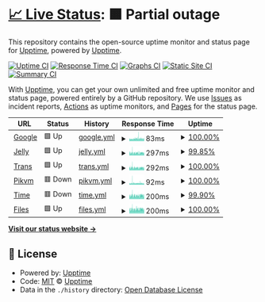 # [📈 Live Status](https://status.dis.dev): <!--live status--> **🟧 Partial outage**

This repository contains the open-source uptime monitor and status page for [Upptime](https://upptime.js.org), powered by [Upptime](https://github.com/upptime/upptime).

[![Uptime CI](https://github.com/quacks-yaks/up/workflows/Uptime%20CI/badge.svg)](https://github.com/quacks-yaks/up/actions?query=workflow%3A%22Uptime+CI%22)
[![Response Time CI](https://github.com/quacks-yaks/up/workflows/Response%20Time%20CI/badge.svg)](https://github.com/quacks-yaks/up/actions?query=workflow%3A%22Response+Time+CI%22)
[![Graphs CI](https://github.com/quacks-yaks/up/workflows/Graphs%20CI/badge.svg)](https://github.com/quacks-yaks/up/actions?query=workflow%3A%22Graphs+CI%22)
[![Static Site CI](https://github.com/quacks-yaks/up/workflows/Static%20Site%20CI/badge.svg)](https://github.com/quacks-yaks/up/actions?query=workflow%3A%22Static+Site+CI%22)
[![Summary CI](https://github.com/quacks-yaks/up/workflows/Summary%20CI/badge.svg)](https://github.com/quacks-yaks/up/actions?query=workflow%3A%22Summary+CI%22)

With [Upptime](https://upptime.js.org), you can get your own unlimited and free uptime monitor and status page, powered entirely by a GitHub repository. We use [Issues](https://github.com/upptime/upptime/issues) as incident reports, [Actions](https://github.com/quacks-yaks/up/actions) as uptime monitors, and [Pages](https://status.dis.dev) for the status page.

<!--start: status pages-->
<!-- This summary is generated by Upptime (https://github.com/upptime/upptime) -->
<!-- Do not edit this manually, your changes will be overwritten -->
<!-- prettier-ignore -->
| URL | Status | History | Response Time | Uptime |
| --- | ------ | ------- | ------------- | ------ |
| <img alt="" src="https://icons.duckduckgo.com/ip3/www.google.com.ico" height="13"> [Google](https://www.google.com) | 🟩 Up | [google.yml](https://github.com/quacks-yaks/up/commits/HEAD/history/google.yml) | <details><summary><img alt="Response time graph" src="./graphs/google/response-time-week.png" height="20"> 83ms</summary><br><a href="https://status.dis.dev/history/google"><img alt="Response time 105" src="https://img.shields.io/endpoint?url=https%3A%2F%2Fraw.githubusercontent.com%2Fquacks-yaks%2Fup%2FHEAD%2Fapi%2Fgoogle%2Fresponse-time.json"></a><br><a href="https://status.dis.dev/history/google"><img alt="24-hour response time 84" src="https://img.shields.io/endpoint?url=https%3A%2F%2Fraw.githubusercontent.com%2Fquacks-yaks%2Fup%2FHEAD%2Fapi%2Fgoogle%2Fresponse-time-day.json"></a><br><a href="https://status.dis.dev/history/google"><img alt="7-day response time 83" src="https://img.shields.io/endpoint?url=https%3A%2F%2Fraw.githubusercontent.com%2Fquacks-yaks%2Fup%2FHEAD%2Fapi%2Fgoogle%2Fresponse-time-week.json"></a><br><a href="https://status.dis.dev/history/google"><img alt="30-day response time 95" src="https://img.shields.io/endpoint?url=https%3A%2F%2Fraw.githubusercontent.com%2Fquacks-yaks%2Fup%2FHEAD%2Fapi%2Fgoogle%2Fresponse-time-month.json"></a><br><a href="https://status.dis.dev/history/google"><img alt="1-year response time 105" src="https://img.shields.io/endpoint?url=https%3A%2F%2Fraw.githubusercontent.com%2Fquacks-yaks%2Fup%2FHEAD%2Fapi%2Fgoogle%2Fresponse-time-year.json"></a></details> | <details><summary><a href="https://status.dis.dev/history/google">100.00%</a></summary><a href="https://status.dis.dev/history/google"><img alt="All-time uptime 100.00%" src="https://img.shields.io/endpoint?url=https%3A%2F%2Fraw.githubusercontent.com%2Fquacks-yaks%2Fup%2FHEAD%2Fapi%2Fgoogle%2Fuptime.json"></a><br><a href="https://status.dis.dev/history/google"><img alt="24-hour uptime 100.00%" src="https://img.shields.io/endpoint?url=https%3A%2F%2Fraw.githubusercontent.com%2Fquacks-yaks%2Fup%2FHEAD%2Fapi%2Fgoogle%2Fuptime-day.json"></a><br><a href="https://status.dis.dev/history/google"><img alt="7-day uptime 100.00%" src="https://img.shields.io/endpoint?url=https%3A%2F%2Fraw.githubusercontent.com%2Fquacks-yaks%2Fup%2FHEAD%2Fapi%2Fgoogle%2Fuptime-week.json"></a><br><a href="https://status.dis.dev/history/google"><img alt="30-day uptime 100.00%" src="https://img.shields.io/endpoint?url=https%3A%2F%2Fraw.githubusercontent.com%2Fquacks-yaks%2Fup%2FHEAD%2Fapi%2Fgoogle%2Fuptime-month.json"></a><br><a href="https://status.dis.dev/history/google"><img alt="1-year uptime 100.00%" src="https://img.shields.io/endpoint?url=https%3A%2F%2Fraw.githubusercontent.com%2Fquacks-yaks%2Fup%2FHEAD%2Fapi%2Fgoogle%2Fuptime-year.json"></a></details>
| <img alt="" src="https://icons.duckduckgo.com/ip3/jelly.dis.dev.ico" height="13"> [Jelly](https://jelly.dis.dev) | 🟩 Up | [jelly.yml](https://github.com/quacks-yaks/up/commits/HEAD/history/jelly.yml) | <details><summary><img alt="Response time graph" src="./graphs/jelly/response-time-week.png" height="20"> 297ms</summary><br><a href="https://status.dis.dev/history/jelly"><img alt="Response time 321" src="https://img.shields.io/endpoint?url=https%3A%2F%2Fraw.githubusercontent.com%2Fquacks-yaks%2Fup%2FHEAD%2Fapi%2Fjelly%2Fresponse-time.json"></a><br><a href="https://status.dis.dev/history/jelly"><img alt="24-hour response time 299" src="https://img.shields.io/endpoint?url=https%3A%2F%2Fraw.githubusercontent.com%2Fquacks-yaks%2Fup%2FHEAD%2Fapi%2Fjelly%2Fresponse-time-day.json"></a><br><a href="https://status.dis.dev/history/jelly"><img alt="7-day response time 297" src="https://img.shields.io/endpoint?url=https%3A%2F%2Fraw.githubusercontent.com%2Fquacks-yaks%2Fup%2FHEAD%2Fapi%2Fjelly%2Fresponse-time-week.json"></a><br><a href="https://status.dis.dev/history/jelly"><img alt="30-day response time 321" src="https://img.shields.io/endpoint?url=https%3A%2F%2Fraw.githubusercontent.com%2Fquacks-yaks%2Fup%2FHEAD%2Fapi%2Fjelly%2Fresponse-time-month.json"></a><br><a href="https://status.dis.dev/history/jelly"><img alt="1-year response time 321" src="https://img.shields.io/endpoint?url=https%3A%2F%2Fraw.githubusercontent.com%2Fquacks-yaks%2Fup%2FHEAD%2Fapi%2Fjelly%2Fresponse-time-year.json"></a></details> | <details><summary><a href="https://status.dis.dev/history/jelly">99.85%</a></summary><a href="https://status.dis.dev/history/jelly"><img alt="All-time uptime 99.95%" src="https://img.shields.io/endpoint?url=https%3A%2F%2Fraw.githubusercontent.com%2Fquacks-yaks%2Fup%2FHEAD%2Fapi%2Fjelly%2Fuptime.json"></a><br><a href="https://status.dis.dev/history/jelly"><img alt="24-hour uptime 100.00%" src="https://img.shields.io/endpoint?url=https%3A%2F%2Fraw.githubusercontent.com%2Fquacks-yaks%2Fup%2FHEAD%2Fapi%2Fjelly%2Fuptime-day.json"></a><br><a href="https://status.dis.dev/history/jelly"><img alt="7-day uptime 99.85%" src="https://img.shields.io/endpoint?url=https%3A%2F%2Fraw.githubusercontent.com%2Fquacks-yaks%2Fup%2FHEAD%2Fapi%2Fjelly%2Fuptime-week.json"></a><br><a href="https://status.dis.dev/history/jelly"><img alt="30-day uptime 99.97%" src="https://img.shields.io/endpoint?url=https%3A%2F%2Fraw.githubusercontent.com%2Fquacks-yaks%2Fup%2FHEAD%2Fapi%2Fjelly%2Fuptime-month.json"></a><br><a href="https://status.dis.dev/history/jelly"><img alt="1-year uptime 99.95%" src="https://img.shields.io/endpoint?url=https%3A%2F%2Fraw.githubusercontent.com%2Fquacks-yaks%2Fup%2FHEAD%2Fapi%2Fjelly%2Fuptime-year.json"></a></details>
| <img alt="" src="https://icons.duckduckgo.com/ip3/trans.dis.dev.ico" height="13"> [Trans](https://trans.dis.dev) | 🟩 Up | [trans.yml](https://github.com/quacks-yaks/up/commits/HEAD/history/trans.yml) | <details><summary><img alt="Response time graph" src="./graphs/trans/response-time-week.png" height="20"> 292ms</summary><br><a href="https://status.dis.dev/history/trans"><img alt="Response time 317" src="https://img.shields.io/endpoint?url=https%3A%2F%2Fraw.githubusercontent.com%2Fquacks-yaks%2Fup%2FHEAD%2Fapi%2Ftrans%2Fresponse-time.json"></a><br><a href="https://status.dis.dev/history/trans"><img alt="24-hour response time 295" src="https://img.shields.io/endpoint?url=https%3A%2F%2Fraw.githubusercontent.com%2Fquacks-yaks%2Fup%2FHEAD%2Fapi%2Ftrans%2Fresponse-time-day.json"></a><br><a href="https://status.dis.dev/history/trans"><img alt="7-day response time 292" src="https://img.shields.io/endpoint?url=https%3A%2F%2Fraw.githubusercontent.com%2Fquacks-yaks%2Fup%2FHEAD%2Fapi%2Ftrans%2Fresponse-time-week.json"></a><br><a href="https://status.dis.dev/history/trans"><img alt="30-day response time 310" src="https://img.shields.io/endpoint?url=https%3A%2F%2Fraw.githubusercontent.com%2Fquacks-yaks%2Fup%2FHEAD%2Fapi%2Ftrans%2Fresponse-time-month.json"></a><br><a href="https://status.dis.dev/history/trans"><img alt="1-year response time 317" src="https://img.shields.io/endpoint?url=https%3A%2F%2Fraw.githubusercontent.com%2Fquacks-yaks%2Fup%2FHEAD%2Fapi%2Ftrans%2Fresponse-time-year.json"></a></details> | <details><summary><a href="https://status.dis.dev/history/trans">100.00%</a></summary><a href="https://status.dis.dev/history/trans"><img alt="All-time uptime 99.96%" src="https://img.shields.io/endpoint?url=https%3A%2F%2Fraw.githubusercontent.com%2Fquacks-yaks%2Fup%2FHEAD%2Fapi%2Ftrans%2Fuptime.json"></a><br><a href="https://status.dis.dev/history/trans"><img alt="24-hour uptime 100.00%" src="https://img.shields.io/endpoint?url=https%3A%2F%2Fraw.githubusercontent.com%2Fquacks-yaks%2Fup%2FHEAD%2Fapi%2Ftrans%2Fuptime-day.json"></a><br><a href="https://status.dis.dev/history/trans"><img alt="7-day uptime 100.00%" src="https://img.shields.io/endpoint?url=https%3A%2F%2Fraw.githubusercontent.com%2Fquacks-yaks%2Fup%2FHEAD%2Fapi%2Ftrans%2Fuptime-week.json"></a><br><a href="https://status.dis.dev/history/trans"><img alt="30-day uptime 99.98%" src="https://img.shields.io/endpoint?url=https%3A%2F%2Fraw.githubusercontent.com%2Fquacks-yaks%2Fup%2FHEAD%2Fapi%2Ftrans%2Fuptime-month.json"></a><br><a href="https://status.dis.dev/history/trans"><img alt="1-year uptime 99.96%" src="https://img.shields.io/endpoint?url=https%3A%2F%2Fraw.githubusercontent.com%2Fquacks-yaks%2Fup%2FHEAD%2Fapi%2Ftrans%2Fuptime-year.json"></a></details>
| <img alt="" src="https://icons.duckduckgo.com/ip3/pikvm.dis.dev.ico" height="13"> [Pikvm](https://pikvm.dis.dev) | 🟥 Down | [pikvm.yml](https://github.com/quacks-yaks/up/commits/HEAD/history/pikvm.yml) | <details><summary><img alt="Response time graph" src="./graphs/pikvm/response-time-week.png" height="20"> 92ms</summary><br><a href="https://status.dis.dev/history/pikvm"><img alt="Response time 99" src="https://img.shields.io/endpoint?url=https%3A%2F%2Fraw.githubusercontent.com%2Fquacks-yaks%2Fup%2FHEAD%2Fapi%2Fpikvm%2Fresponse-time.json"></a><br><a href="https://status.dis.dev/history/pikvm"><img alt="24-hour response time 82" src="https://img.shields.io/endpoint?url=https%3A%2F%2Fraw.githubusercontent.com%2Fquacks-yaks%2Fup%2FHEAD%2Fapi%2Fpikvm%2Fresponse-time-day.json"></a><br><a href="https://status.dis.dev/history/pikvm"><img alt="7-day response time 92" src="https://img.shields.io/endpoint?url=https%3A%2F%2Fraw.githubusercontent.com%2Fquacks-yaks%2Fup%2FHEAD%2Fapi%2Fpikvm%2Fresponse-time-week.json"></a><br><a href="https://status.dis.dev/history/pikvm"><img alt="30-day response time 96" src="https://img.shields.io/endpoint?url=https%3A%2F%2Fraw.githubusercontent.com%2Fquacks-yaks%2Fup%2FHEAD%2Fapi%2Fpikvm%2Fresponse-time-month.json"></a><br><a href="https://status.dis.dev/history/pikvm"><img alt="1-year response time 99" src="https://img.shields.io/endpoint?url=https%3A%2F%2Fraw.githubusercontent.com%2Fquacks-yaks%2Fup%2FHEAD%2Fapi%2Fpikvm%2Fresponse-time-year.json"></a></details> | <details><summary><a href="https://status.dis.dev/history/pikvm">100.00%</a></summary><a href="https://status.dis.dev/history/pikvm"><img alt="All-time uptime 100.00%" src="https://img.shields.io/endpoint?url=https%3A%2F%2Fraw.githubusercontent.com%2Fquacks-yaks%2Fup%2FHEAD%2Fapi%2Fpikvm%2Fuptime.json"></a><br><a href="https://status.dis.dev/history/pikvm"><img alt="24-hour uptime 100.00%" src="https://img.shields.io/endpoint?url=https%3A%2F%2Fraw.githubusercontent.com%2Fquacks-yaks%2Fup%2FHEAD%2Fapi%2Fpikvm%2Fuptime-day.json"></a><br><a href="https://status.dis.dev/history/pikvm"><img alt="7-day uptime 100.00%" src="https://img.shields.io/endpoint?url=https%3A%2F%2Fraw.githubusercontent.com%2Fquacks-yaks%2Fup%2FHEAD%2Fapi%2Fpikvm%2Fuptime-week.json"></a><br><a href="https://status.dis.dev/history/pikvm"><img alt="30-day uptime 100.00%" src="https://img.shields.io/endpoint?url=https%3A%2F%2Fraw.githubusercontent.com%2Fquacks-yaks%2Fup%2FHEAD%2Fapi%2Fpikvm%2Fuptime-month.json"></a><br><a href="https://status.dis.dev/history/pikvm"><img alt="1-year uptime 100.00%" src="https://img.shields.io/endpoint?url=https%3A%2F%2Fraw.githubusercontent.com%2Fquacks-yaks%2Fup%2FHEAD%2Fapi%2Fpikvm%2Fuptime-year.json"></a></details>
| <img alt="" src="https://icons.duckduckgo.com/ip3/time.dis.dev.ico" height="13"> [Time](https://time.dis.dev) | 🟥 Down | [time.yml](https://github.com/quacks-yaks/up/commits/HEAD/history/time.yml) | <details><summary><img alt="Response time graph" src="./graphs/time/response-time-week.png" height="20"> 200ms</summary><br><a href="https://status.dis.dev/history/time"><img alt="Response time 220" src="https://img.shields.io/endpoint?url=https%3A%2F%2Fraw.githubusercontent.com%2Fquacks-yaks%2Fup%2FHEAD%2Fapi%2Ftime%2Fresponse-time.json"></a><br><a href="https://status.dis.dev/history/time"><img alt="24-hour response time 202" src="https://img.shields.io/endpoint?url=https%3A%2F%2Fraw.githubusercontent.com%2Fquacks-yaks%2Fup%2FHEAD%2Fapi%2Ftime%2Fresponse-time-day.json"></a><br><a href="https://status.dis.dev/history/time"><img alt="7-day response time 200" src="https://img.shields.io/endpoint?url=https%3A%2F%2Fraw.githubusercontent.com%2Fquacks-yaks%2Fup%2FHEAD%2Fapi%2Ftime%2Fresponse-time-week.json"></a><br><a href="https://status.dis.dev/history/time"><img alt="30-day response time 217" src="https://img.shields.io/endpoint?url=https%3A%2F%2Fraw.githubusercontent.com%2Fquacks-yaks%2Fup%2FHEAD%2Fapi%2Ftime%2Fresponse-time-month.json"></a><br><a href="https://status.dis.dev/history/time"><img alt="1-year response time 220" src="https://img.shields.io/endpoint?url=https%3A%2F%2Fraw.githubusercontent.com%2Fquacks-yaks%2Fup%2FHEAD%2Fapi%2Ftime%2Fresponse-time-year.json"></a></details> | <details><summary><a href="https://status.dis.dev/history/time">99.90%</a></summary><a href="https://status.dis.dev/history/time"><img alt="All-time uptime 99.70%" src="https://img.shields.io/endpoint?url=https%3A%2F%2Fraw.githubusercontent.com%2Fquacks-yaks%2Fup%2FHEAD%2Fapi%2Ftime%2Fuptime.json"></a><br><a href="https://status.dis.dev/history/time"><img alt="24-hour uptime 99.98%" src="https://img.shields.io/endpoint?url=https%3A%2F%2Fraw.githubusercontent.com%2Fquacks-yaks%2Fup%2FHEAD%2Fapi%2Ftime%2Fuptime-day.json"></a><br><a href="https://status.dis.dev/history/time"><img alt="7-day uptime 99.90%" src="https://img.shields.io/endpoint?url=https%3A%2F%2Fraw.githubusercontent.com%2Fquacks-yaks%2Fup%2FHEAD%2Fapi%2Ftime%2Fuptime-week.json"></a><br><a href="https://status.dis.dev/history/time"><img alt="30-day uptime 99.59%" src="https://img.shields.io/endpoint?url=https%3A%2F%2Fraw.githubusercontent.com%2Fquacks-yaks%2Fup%2FHEAD%2Fapi%2Ftime%2Fuptime-month.json"></a><br><a href="https://status.dis.dev/history/time"><img alt="1-year uptime 99.70%" src="https://img.shields.io/endpoint?url=https%3A%2F%2Fraw.githubusercontent.com%2Fquacks-yaks%2Fup%2FHEAD%2Fapi%2Ftime%2Fuptime-year.json"></a></details>
| <img alt="" src="https://icons.duckduckgo.com/ip3/files.dis.dev.ico" height="13"> [Files](https://files.dis.dev) | 🟩 Up | [files.yml](https://github.com/quacks-yaks/up/commits/HEAD/history/files.yml) | <details><summary><img alt="Response time graph" src="./graphs/files/response-time-week.png" height="20"> 200ms</summary><br><a href="https://status.dis.dev/history/files"><img alt="Response time 228" src="https://img.shields.io/endpoint?url=https%3A%2F%2Fraw.githubusercontent.com%2Fquacks-yaks%2Fup%2FHEAD%2Fapi%2Ffiles%2Fresponse-time.json"></a><br><a href="https://status.dis.dev/history/files"><img alt="24-hour response time 201" src="https://img.shields.io/endpoint?url=https%3A%2F%2Fraw.githubusercontent.com%2Fquacks-yaks%2Fup%2FHEAD%2Fapi%2Ffiles%2Fresponse-time-day.json"></a><br><a href="https://status.dis.dev/history/files"><img alt="7-day response time 200" src="https://img.shields.io/endpoint?url=https%3A%2F%2Fraw.githubusercontent.com%2Fquacks-yaks%2Fup%2FHEAD%2Fapi%2Ffiles%2Fresponse-time-week.json"></a><br><a href="https://status.dis.dev/history/files"><img alt="30-day response time 221" src="https://img.shields.io/endpoint?url=https%3A%2F%2Fraw.githubusercontent.com%2Fquacks-yaks%2Fup%2FHEAD%2Fapi%2Ffiles%2Fresponse-time-month.json"></a><br><a href="https://status.dis.dev/history/files"><img alt="1-year response time 228" src="https://img.shields.io/endpoint?url=https%3A%2F%2Fraw.githubusercontent.com%2Fquacks-yaks%2Fup%2FHEAD%2Fapi%2Ffiles%2Fresponse-time-year.json"></a></details> | <details><summary><a href="https://status.dis.dev/history/files">100.00%</a></summary><a href="https://status.dis.dev/history/files"><img alt="All-time uptime 99.97%" src="https://img.shields.io/endpoint?url=https%3A%2F%2Fraw.githubusercontent.com%2Fquacks-yaks%2Fup%2FHEAD%2Fapi%2Ffiles%2Fuptime.json"></a><br><a href="https://status.dis.dev/history/files"><img alt="24-hour uptime 100.00%" src="https://img.shields.io/endpoint?url=https%3A%2F%2Fraw.githubusercontent.com%2Fquacks-yaks%2Fup%2FHEAD%2Fapi%2Ffiles%2Fuptime-day.json"></a><br><a href="https://status.dis.dev/history/files"><img alt="7-day uptime 100.00%" src="https://img.shields.io/endpoint?url=https%3A%2F%2Fraw.githubusercontent.com%2Fquacks-yaks%2Fup%2FHEAD%2Fapi%2Ffiles%2Fuptime-week.json"></a><br><a href="https://status.dis.dev/history/files"><img alt="30-day uptime 99.98%" src="https://img.shields.io/endpoint?url=https%3A%2F%2Fraw.githubusercontent.com%2Fquacks-yaks%2Fup%2FHEAD%2Fapi%2Ffiles%2Fuptime-month.json"></a><br><a href="https://status.dis.dev/history/files"><img alt="1-year uptime 99.97%" src="https://img.shields.io/endpoint?url=https%3A%2F%2Fraw.githubusercontent.com%2Fquacks-yaks%2Fup%2FHEAD%2Fapi%2Ffiles%2Fuptime-year.json"></a></details>

<!--end: status pages-->

[**Visit our status website →**](https://status.dis.dev)

## 📄 License

- Powered by: [Upptime](https://github.com/upptime/upptime)
- Code: [MIT](./LICENSE) © [Upptime](https://upptime.js.org)
- Data in the `./history` directory: [Open Database License](https://opendatacommons.org/licenses/odbl/1-0/)
